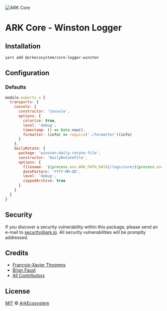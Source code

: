 ![ARK Core](https://i.imgur.com/1aP6F2o.png)

# ARK Core - Winston Logger

## Installation

```bash
yarn add @arkecosystem/core-logger-winston
```

## Configuration

### Defaults

```js
module.exports = {
  transports: {
    console: {
      constructor: 'Console',
      options: {
        colorize: true,
        level: 'debug',
        timestamp: () => Date.now(),
        formatter: (info) => require('./formatter')(info)
      }
    },
    dailyRotate: {
      package: 'winston-daily-rotate-file',
      constructor: 'DailyRotateFile',
      options: {
        filename: `${process.env.ARK_PATH_DATA}/logs/core/${process.env.ARK_NETWORK_NAME}/%DATE%.log`,
        datePattern: 'YYYY-MM-DD',
        level: 'debug',
        zippedArchive: true
      }
    }
  }
}
```

## Security

If you discover a security vulnerability within this package, please send an e-mail to security@ark.io. All security vulnerabilities will be promptly addressed.

## Credits

- [François-Xavier Thoorens](https://github.com/fix)
- [Brian Faust](https://github.com/faustbrian)
- [All Contributors](../../../../contributors)

## License

[MIT](LICENSE) © [ArkEcosystem](https://ark.io)
